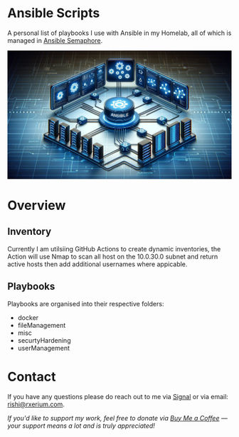 # Ansible Scripts

A personal list of playbooks I use with Ansible in my Homelab, all of which is managed in [Ansible Semaphore](https://www.ansible-semaphore.com/).

![alt text](/misc/ansible-dalle.png)

# Overview

## Inventory

Currently I am utilsiing GitHub Actions to create dynamic inventories, the Action will use Nmap to scan all host on the 10.0.30.0 subnet and return active hosts then add additional usernames where appicable. 

## Playbooks

Playbooks are organised into their respective folders:
- docker
- fileManagement
- misc
- securtyHardening
- userManagement

# Contact

If you have any questions please do reach out to me via [Signal](https://signal.me/#eu/0Qd68U1ivXNdWCF4hf70UYFo7tB0w-GQqFpYcyV6-yr4exn2SclB6bFeP7wTAxQw) or via email: rishi@rxerium.com.

*If you'd like to support my work, feel free to donate via [Buy Me a Coffee](buymeacoffee.com/rxerium) — your support means a lot and is truly appreciated!*